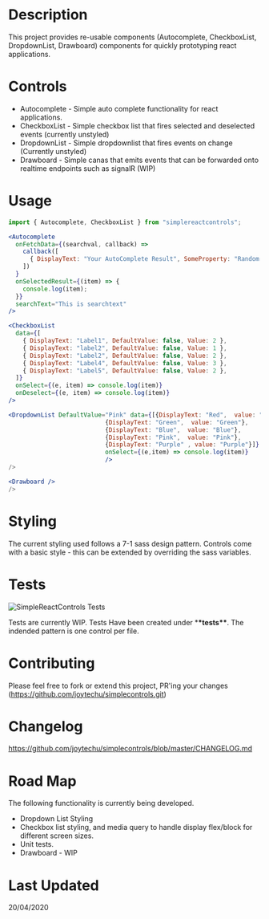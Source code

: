 # Description

This project provides re-usable components (Autocomplete, CheckboxList, DropdownList, Drawboard) components for quickly prototyping react applications.

# Controls

- Autocomplete - Simple auto complete functionality for react applications.
- CheckboxList - Simple checkbox list that fires selected and deselected events (currently unstyled)
- DropdownList - Simple dropdownlist that fires events on change (Currently unstyled)
- Drawboard - Simple canas that emits events that can be forwarded onto realtime endpoints such as signalR (WIP)

# Usage

```jsx
import { Autocomplete, CheckboxList } from "simplereactcontrols";
```

```jsx
<Autocomplete
  onFetchData={(searchval, callback) =>
    callback([
      { DisplayText: "Your AutoComplete Result", SomeProperty: "Random Prop" },
    ])
  }
  onSelectedResult={(item) => {
    console.log(item);
  }}
  searchText="This is searchtext"
/>
```

```jsx
<CheckboxList
  data={[
    { DisplayText: "Label1", DefaultValue: false, Value: 2 },
    { DisplayText: "label2", DefaultValue: false, Value: 1 },
    { DisplayText: "Label2", DefaultValue: false, Value: 2 },
    { DisplayText: "Label4", DefaultValue: false, Value: 3 },
    { DisplayText: "Label5", DefaultValue: false, Value: 2 },
  ]}
  onSelect={(e, item) => console.log(item)}
  onDeselect={(e, item) => console.log(item)}
/>
```

```jsx
<DropdownList DefaultValue="Pink" data={[{DisplayText: "Red",  value: "Red"},
                           {DisplayText: "Green",  value: "Green"},
                           {DisplayText: "Blue",  value: "Blue"},
                           {DisplayText: "Pink",  value: "Pink"},
                           {DisplayText: "Purple" , value: "Purple"}]}
                           onSelect={(e,item) => console.log(item)}
                           />
/>
```

```jsx
<Drawboard />
/>
```

# Styling

The current styling used follows a 7-1 sass design pattern. Controls come with a basic style - this can be extended by overriding the sass variables.

# Tests

![SimpleReactControls Tests](https://github.com/joytechu/simplecontrols/workflows/SimpleReactControls%20Tests/badge.svg)

Tests are currently WIP. Tests Have been created under \***\*tests\*\***. The indended pattern is one control per file.

# Contributing

Please feel free to fork or extend this project, PR'ing your changes (https://github.com/joytechu/simplecontrols.git)

# Changelog

https://github.com/joytechu/simplecontrols/blob/master/CHANGELOG.md

# Road Map

The following functionality is currently being developed.

- Dropdown List Styling
- Checkbox list styling, and media query to handle display flex/block for different screen sizes.
- Unit tests.
- Drawboard - WIP

# Last Updated

20/04/2020
